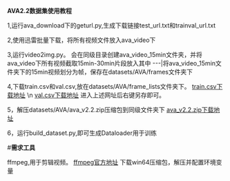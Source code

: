 **AVA2.2数据集使用教程**

1,运行ava_download下的geturl.py,生成下载链接test_url.txt和trainval_url.txt
    
2,使用迅雷批量下载，将所有视频文件放入ava_video下
    
3,运行video2img.py。
会在同级目录创建ava_video_15min文件夹，并将ava_video下所有视频截取15min-30min片段放入其中
---|将ava_video_15min文件夹下的15min视频划分为帧，保存在datasets/AVA/frames文件夹下
    
4,下载train.csv和val.csv,放在datasets/AVA/frame_lists文件夹下。
[train.csv下载地址](https://dl.fbaipublicfiles.com/video-long-term-feature-banks/data/ava/frame_lists/train.csv) \n
[val.csv下载地址](https://dl.fbaipublicfiles.com/video-long-term-feature-banks/data/ava/frame_lists/val.csv)
    进入上述网址后右键另存即可。
    
5，解压datasets/AVA/ava_v2.2.zip压缩包到同级文件夹下
[ava_v2.2.zip下载地址](https://s3.amazonaws.com/ava-dataset/annotations/ava_v2.2.zip)
    
6，运行build_dataset.py,即可生成Dataloader用于训练
    
#**需求工具**

ffmpeg,用于剪辑视频。
[ffmpeg官方地址](https://www.ffmpeg.org/)
下载win64压缩包，解压并配置环境变量

